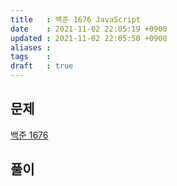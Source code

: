 ```yaml
---
title   : 백준 1676 JavaScript 
date    : 2021-11-02 22:05:19 +0900
updated : 2021-11-02 22:05:58 +0900
aliases : 
tags    : 
draft   : true
---
```

## 문제
[백준 1676](https://www.acmicpc.net/problem/1676)

## 풀이
```javascript

```
